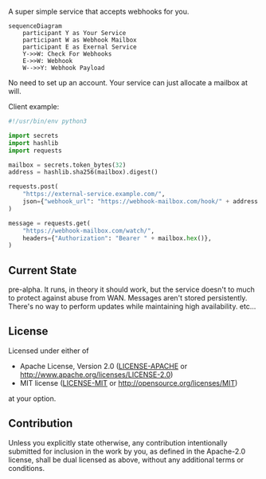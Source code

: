 A super simple service that accepts webhooks for you.

```mermaid
sequenceDiagram
    participant Y as Your Service
    participant W as Webhook Mailbox
    participant E as Exernal Service
    Y->>W: Check For Webhooks
    E->>W: Webhook
    W-->>Y: Webhook Payload
```

No need to set up an account. Your service can just allocate a mailbox at will.

Client example:

```python
#!/usr/bin/env python3

import secrets
import hashlib
import requests

mailbox = secrets.token_bytes(32)
address = hashlib.sha256(mailbox).digest()

requests.post(
    "https://external-service.example.com/",
    json={"webhook_url": "https://webhook-mailbox.com/hook/" + address.hex()},
)

message = requests.get(
    "https://webhook-mailbox.com/watch/",
    headers={"Authorization": "Bearer " + mailbox.hex()},
)
```

## Current State

pre-alpha. It runs, in theory it should work, but the service doesn't to much to protect against
abuse from WAN. Messages aren't stored persistently. There's no way to perform updates while
maintaining high availability. etc...

## License

Licensed under either of

 * Apache License, Version 2.0
   ([LICENSE-APACHE](LICENSE-APACHE) or http://www.apache.org/licenses/LICENSE-2.0)
 * MIT license
   ([LICENSE-MIT](LICENSE-MIT) or http://opensource.org/licenses/MIT)

at your option.

## Contribution

Unless you explicitly state otherwise, any contribution intentionally submitted
for inclusion in the work by you, as defined in the Apache-2.0 license, shall be
dual licensed as above, without any additional terms or conditions.
